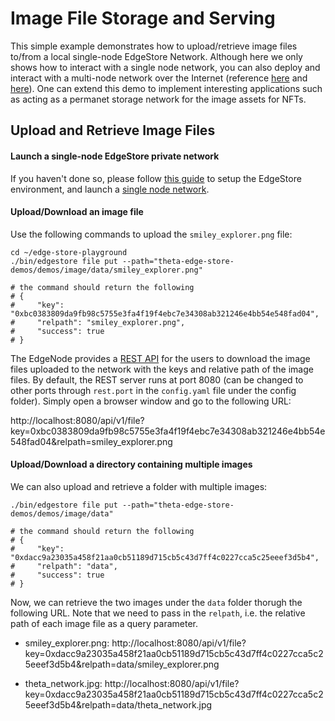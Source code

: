 # Image File Storage and Serving

This simple example demonstrates how to upload/retrieve image files to/from a local single-node EdgeStore Network. Although here we only shows how to interact with a single node network, you can also deploy and interact with a multi-node network over the Internet (reference [here](../website/README.md#demo-for-local-multiple-node-network) and [here](../website/README.md#multi-node-network-over-the-internet)). One can extend this demo to implement interesting applications such as acting as a permanet storage network for the image assets for NFTs.

## Upload and Retrieve Image Files

#### Launch a single-node EdgeStore private network

If you haven't done so, please follow [this guide](../../docs/SETUP.md#edgestore-setup) to setup the EdgeStore environment, and launch a [single node network]((../../docs/SETUP.md#launch-a-single-node-edgestore-private-network)).

#### Upload/Download an image file

Use the following commands to upload the `smiley_explorer.png` file:

```shell
cd ~/edge-store-playground
./bin/edgestore file put --path="theta-edge-store-demos/demos/image/data/smiley_explorer.png"

# the command should return the following
# {
#     "key": "0xbc0383809da9fb98c5755e3fa4f19f4ebc7e34308ab321246e4bb54e548fad04",
#     "relpath": "smiley_explorer.png",
#     "success": true
# }
```

The EdgeNode provides a [REST API](../../docs/API.md#rest-apis) for the users to download the image files uploaded to the network with the keys and relative path of the image files. By default, the REST server runs at port 8080 (can be changed to other ports through `rest.port` in the `config.yaml` file under the config folder). Simply open a browser window and go to the following URL:

http://localhost:8080/api/v1/file?key=0xbc0383809da9fb98c5755e3fa4f19f4ebc7e34308ab321246e4bb54e548fad04&relpath=smiley_explorer.png

#### Upload/Download a directory containing multiple images

We can also upload and retrieve a folder with multiple images:

```shell
./bin/edgestore file put --path="theta-edge-store-demos/demos/image/data"

# the command should return the following
# {
#     "key": "0xdacc9a23035a458f21aa0cb51189d715cb5c43d7ff4c0227cca5c25eeef3d5b4",
#     "relpath": "data",
#     "success": true
# }
```

Now, we can retrieve the two images under the `data` folder thorugh the following URL. Note that we need to pass in the `relpath`, i.e. the relative path of each image file as a query parameter.

- smiley_explorer.png: http://localhost:8080/api/v1/file?key=0xdacc9a23035a458f21aa0cb51189d715cb5c43d7ff4c0227cca5c25eeef3d5b4&relpath=data/smiley_explorer.png

- theta_network.jpg: http://localhost:8080/api/v1/file?key=0xdacc9a23035a458f21aa0cb51189d715cb5c43d7ff4c0227cca5c25eeef3d5b4&relpath=data/theta_network.jpg


